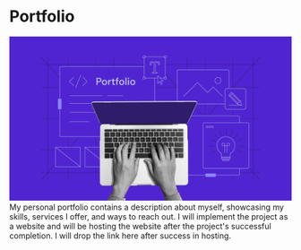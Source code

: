 # Portfolio

<img src="https://github.com/Kira-Legacy/Image_Repo/blob/main/portfolio%20image.png" alt="Portfolio metaphor image"> 
<br>
My personal portfolio contains a description about myself, showcasing my skills, services I offer, and ways to reach out. I will implement the project as a website and will be hosting the website after the project's successful completion.
I will drop the link here after success in hosting.
